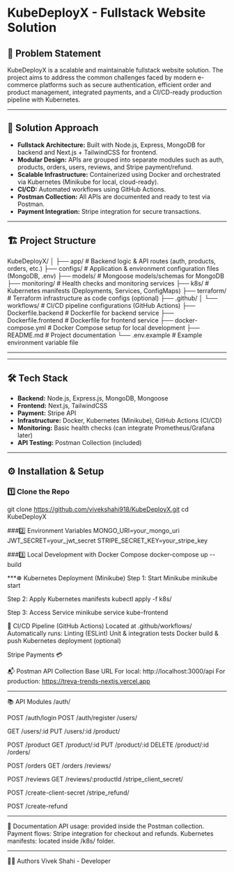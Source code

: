 # KubeDeployX - Fullstack Website Solution

## 📝 Problem Statement

KubeDeployX is a scalable and maintainable fullstack website solution. The project aims to address the common challenges faced by modern e-commerce platforms such as secure authentication, efficient order and product management, integrated payments, and a CI/CD-ready production pipeline with Kubernetes.

---

## 🚀 Solution Approach

- **Fullstack Architecture:** Built with Node.js, Express, MongoDB for backend and Next.js + TailwindCSS for frontend.
- **Modular Design:** APIs are grouped into separate modules such as auth, products, orders, users, reviews, and Stripe payment/refund.
- **Scalable Infrastructure:** Containerized using Docker and orchestrated via Kubernetes (Minikube for local, cloud-ready).
- **CI/CD:** Automated workflows using GitHub Actions.
- **Postman Collection:** All APIs are documented and ready to test via Postman.
- **Payment Integration:** Stripe integration for secure transactions.

---

## 🏗️ Project Structure

KubeDeployX/ │ 
├── app/ # Backend logic & API routes (auth, products, orders, etc.)
├── configs/ # Application & environment configuration files (MongoDB, .env) 
├── models/ # Mongoose models/schemas for MongoDB 
├── monitoring/ # Health checks and monitoring services 
├── k8s/ # Kubernetes manifests (Deployments, Services, ConfigMaps) 
├── terraform/ # Terraform infrastructure as code configs (optional) 
├── .github/ │ └── workflows/ # CI/CD pipeline configurations (GitHub Actions) 
├── Dockerfile.backend # Dockerfile for backend service 
├── Dockerfile.frontend # Dockerfile for frontend service 
├── docker-compose.yml # Docker Compose setup for local development 
├── README.md # Project documentation 
└── .env.example # Example environment variable file

---


---

## 🛠️ Tech Stack

- **Backend:** Node.js, Express.js, MongoDB, Mongoose
- **Frontend:** Next.js, TailwindCSS
- **Payment:** Stripe API
- **Infrastructure:** Docker, Kubernetes (Minikube), GitHub Actions (CI/CD)
- **Monitoring:** Basic health checks (can integrate Prometheus/Grafana later)
- **API Testing:** Postman Collection (included)

---

## ⚙️ Installation & Setup

### 1️⃣ Clone the Repo
git clone https://github.com/vivekshahi918/KubeDeployX.git
cd KubeDeployX

###2️⃣ Environment Variables
MONGO_URI=your_mongo_uri
JWT_SECRET=your_jwt_secret
STRIPE_SECRET_KEY=your_stripe_key

###3️⃣ Local Development with Docker Compose
docker-compose up --build

***☸️ Kubernetes Deployment (Minikube)
Step 1: Start Minikube
  minikube start

Step 2: Apply Kubernetes manifests
  kubectl apply -f k8s/

Step 3: Access Service
  minikube service kube-frontend

🚦 CI/CD Pipeline (GitHub Actions)
    Located at .github/workflows/
    Automatically runs:
    Linting (ESLint)
    Unit & integration tests
    Docker build & push
    Kubernetes deployment (optional)

 Stripe Payments 💳   

📬 Postman API Collection
Base URL
For local: http://localhost:3000/api
For production: https://treva-trends-nextjs.vercel.app

---

📚 API Modules
/auth/

POST /auth/login
POST /auth/register
/users/

GET /users/:id
PUT /users/:id
/product/

POST /product
GET /product/:id
PUT /product/:id
DELETE /product/:id
/orders/

POST /orders
GET /orders
/reviews/

POST /reviews
GET /reviews/:productId
/stripe_client_secret/

POST /create-client-secret
/stripe_refund/

POST /create-refund

---

📝 Documentation
API usage: provided inside the Postman collection.
Payment flows: Stripe integration for checkout and refunds.
Kubernetes manifests: located inside /k8s/ folder.

---

🧑‍💻 Authors
Vivek Shahi - Developer








